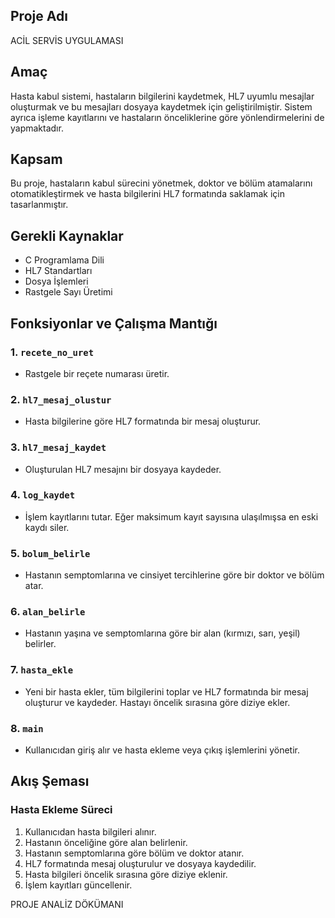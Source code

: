 ﻿## Proje Adı
ACİL SERVİS UYGULAMASI




## Amaç
Hasta kabul sistemi, hastaların bilgilerini kaydetmek, HL7 uyumlu mesajlar oluşturmak ve bu mesajları dosyaya kaydetmek için geliştirilmiştir. Sistem ayrıca işleme kayıtlarını ve hastaların önceliklerine göre yönlendirmelerini de yapmaktadır.

## Kapsam
Bu proje, hastaların kabul sürecini yönetmek, doktor ve bölüm atamalarını otomatikleştirmek ve hasta bilgilerini HL7 formatında saklamak için tasarlanmıştır.

## Gerekli Kaynaklar
- C Programlama Dili
- HL7 Standartları
- Dosya İşlemleri
- Rastgele Sayı Üretimi

## Fonksiyonlar ve Çalışma Mantığı

### 1. `recete_no_uret`
- Rastgele bir reçete numarası üretir.

### 2. `hl7_mesaj_olustur`
- Hasta bilgilerine göre HL7 formatında bir mesaj oluşturur.

### 3. `hl7_mesaj_kaydet`
- Oluşturulan HL7 mesajını bir dosyaya kaydeder.

### 4. `log_kaydet`
- İşlem kayıtlarını tutar. Eğer maksimum kayıt sayısına ulaşılmışsa en eski kaydı siler.

### 5. `bolum_belirle`
- Hastanın semptomlarına ve cinsiyet tercihlerine göre bir doktor ve bölüm atar.

### 6. `alan_belirle`
- Hastanın yaşına ve semptomlarına göre bir alan (kırmızı, sarı, yeşil) belirler.

### 7. `hasta_ekle`
- Yeni bir hasta ekler, tüm bilgilerini toplar ve HL7 formatında bir mesaj oluşturur ve kaydeder. Hastayı öncelik sırasına göre diziye ekler.

### 8. `main`
- Kullanıcıdan giriş alır ve hasta ekleme veya çıkış işlemlerini yönetir.

## Akış Şeması

### Hasta Ekleme Süreci
1. Kullanıcıdan hasta bilgileri alınır.
2. Hastanın önceliğine göre alan belirlenir.
3. Hastanın semptomlarına göre bölüm ve doktor atanır.
4. HL7 formatında mesaj oluşturulur ve dosyaya kaydedilir.
5. Hasta bilgileri öncelik sırasına göre diziye eklenir.
6. İşlem kayıtları güncellenir.

PROJE ANALİZ DÖKÜMANI


